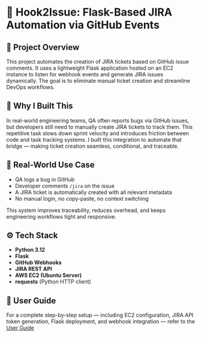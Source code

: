 # 🔗 Hook2Issue: Flask-Based JIRA Automation via GitHub Events

## 📌 Project Overview

This project automates the creation of JIRA tickets based on GitHub issue comments. It uses a lightweight Flask application hosted on an EC2 instance to listen for webhook events and generate JIRA issues dynamically. The goal is to eliminate manual ticket creation and streamline DevOps workflows.

## 🎯 Why I Built This

In real-world engineering teams, QA often reports bugs via GitHub issues, but developers still need to manually create JIRA tickets to track them. This repetitive task slows down sprint velocity and introduces friction between code and task tracking systems. I built this integration to automate that bridge — making ticket creation seamless, conditional, and traceable.

## 🧠 Real-World Use Case

- QA logs a bug in GitHub
- Developer comments `/jira` on the issue
- A JIRA ticket is automatically created with all relevant metadata
- No manual login, no copy-paste, no context switching

This system improves traceability, reduces overhead, and keeps engineering workflows tight and responsive.

## ⚙️ Tech Stack

- **Python 3.12**
- **Flask**
- **GitHub Webhooks**
- **JIRA REST API**
- **AWS EC2 (Ubuntu Server)**
- **requests** (Python HTTP client)


## 📘 User Guide

For a complete step-by-step setup — including EC2 configuration, JIRA API token generation, Flask deployment, and webhook integration — refer to the [User Guide]([url](https://docs.google.com/document/d/1WqYXAU8CLbdxqbh_Gwm6yQwdJUA-Hc4EDcOkYmlqX7A/edit?usp=sharing))
